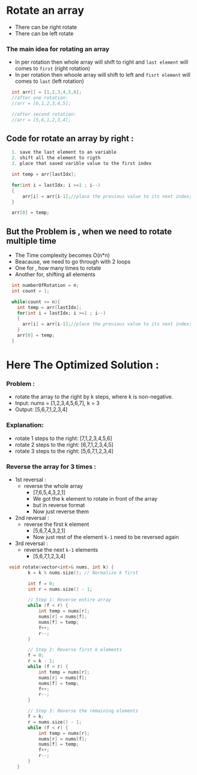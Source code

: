 # Rotate an array
- There can be right rotate
- There can be left rotate
### The main idea for rotating an  array
  - In per rotation then whole array will shift to right and `last element` will comes to `first` (right rotation)
  - In per rotation then whoole array will shift to left and `fisrt element` will comes to `last` (left rotation)

```cpp
  int arr[] = [1,2,3,4,5,6];
  //after one rotation:
  //arr = [6,1,2,3,4,5];

  //after second rotation:
  //arr = [5,6,1,2,3,4];
```
## Code for rotate an array by right : 
```cpp
  1. save the last element to an variable
  2. shift all the element to rigth
  3. place that saved varible value to the first index

  int temp = arr[lastIdx];

  for(int i = lastIdx; i >=1 ; i--)
  {
      arr[i] = arr[i-1];//place the previous value to its next index;
  }

  arr[0] = temp;
```
## But the Problem is , when we need to rotate multiple time 
  - The Time complexity  becomes O(n*n)
  - Beacause, we need to go through with 2 loops
  - One for , how many times to rotate
  - Another for, shifting all elements
```cpp
  int numberOfRotation = n;
  int count = 1;

  while(count <= n){
    int temp = arr[lastIdx];
    for(int i = lastIdx; i >=1 ; i--)
    {
      arr[i] = arr[i-1];//place the previous value to its next index;
    }
    arr[0] = temp;
  }
```

# Here The Optimized Solution : 
### Problem : 
- rotate the array to the right by k steps, where k is non-negative.
- Input: nums = [1,2,3,4,5,6,7], k = 3
- Output: [5,6,7,1,2,3,4]
### Explanation:
- rotate 1 steps to the right: [7,1,2,3,4,5,6]
- rotate 2 steps to the right: [6,7,1,2,3,4,5]
- rotate 3 steps to the right: [5,6,7,1,2,3,4]

### Reverse the array for 3 times : 
  - 1st reversal :
    - reverse the whole array
      - [7,6,5,4,3,2,1]
      - We got the k element to rotate in front of the array
      - but in reverse format
      - Now just reverse them
  - 2nd reversal :
    - reverse the first k element
      - [5,6,7,4,3,2,1]
      - Now just rest of the element `k-1` need to be reversed again
  - 3rd reversal :
    - reverse the next `k-1` elements
      - [5,6,7,1,2,3,4]

```cpp
 void rotate(vector<int>& nums, int k) {
        k = k % nums.size(); // Normalize k first

        int f = 0;
        int r = nums.size() - 1;

        // Step 1: Reverse entire array
        while (f < r) {
            int temp = nums[r];
            nums[r] = nums[f];
            nums[f] = temp;
            f++;
            r--;
        }

        // Step 2: Reverse first k elements
        f = 0;
        r = k - 1;
        while (f < r) {
            int temp = nums[r];
            nums[r] = nums[f];
            nums[f] = temp;
            f++;
            r--;
        }

        // Step 3: Reverse the remaining elements
        f = k;
        r = nums.size() - 1;
        while (f < r) {
            int temp = nums[r];
            nums[r] = nums[f];
            nums[f] = temp;
            f++;
            r--;
        }
    }
```
